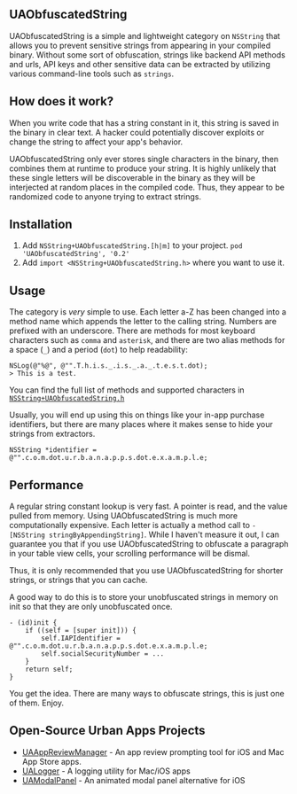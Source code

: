 ## UAObfuscatedString

UAObfuscatedString is a simple and lightweight category on `NSString` that allows you to
prevent sensitive strings from appearing in your compiled binary.
Without some sort of obfuscation, strings like backend API methods and urls,
API keys and other sensitive data can be extracted by utilizing various
command-line tools such as `strings`.

## How does it work?

When you write code that has a string constant in it, this string is saved in the binary
in clear text. A hacker could potentially discover exploits or change the string to 
affect your app's behavior.

UAObfuscatedString only ever stores single characters in the binary, then combines them at
runtime to produce your string. It is highly unlikely that these single letters will be discoverable
in the binary as they will be interjected at random places in the compiled code. Thus, they
appear to be randomized code to anyone trying to extract strings.

## Installation

1. Add `NSString+UAObfuscatedString.[h|m]` to your project. `pod 'UAObfuscatedString', '0.2'`
2. Add `import <NSString+UAObfuscatedString.h>` where you want to use it.

## Usage

The category is *very* simple to use.
Each letter a-Z has been changed into a method name which appends the letter to the calling string.
Numbers are prefixed with an underscore.
There are methods for most keyboard characters such as `comma` and `asterisk`,
and there are two alias methods for a space (`_`) and a period (`dot`) to help readability:

    NSLog(@"%@", @"".T.h.i.s._.i.s._.a._.t.e.s.t.dot); 
    > This is a test.

You can find the full list of methods and supported characters in [`NSString+UAObfuscatedString.h`](https://github.com/UrbanApps/UAObfuscatedString/blob/master/NSString%2BUAObfuscatedString.h)

Usually, you will end up using this on things like your in-app purchase identifiers,
but there are many places where it makes sense to hide your strings from extractors.

    NSString *identifier = @"".c.o.m.dot.u.r.b.a.n.a.p.p.s.dot.e.x.a.m.p.l.e;

## Performance

A regular string constant lookup is very fast. A pointer is read, and the value pulled from memory.
Using UAObfuscatedString is much more computationally expensive. Each letter is actually a method call
to `-[NSString stringByAppendingString]`. While I haven't measure it out, I can guarantee you that if you
use UAObfuscatedString to obfuscate a paragraph in your table view cells, your scrolling performance will be dismal.

Thus, it is only recommended that you use UAObfuscatedString for shorter strings, or strings that you can cache.

A good way to do this is to store your unobfuscated strings in memory on init so that they are only unobfuscated once.

    - (id)init {
        if ((self = [super init])) {
            self.IAPIdentifier = @"".c.o.m.dot.u.r.b.a.n.a.p.p.s.dot.e.x.a.m.p.l.e;
            self.socialSecurityNumber = ...
        }
        return self;
    }


You get the idea. There are many ways to obfuscate strings, this is just one of them. Enjoy.

## Open-Source Urban Apps Projects

- [UAAppReviewManager](https://github.com/coneybeare/UAAppReviewManager) - An app review prompting tool for iOS and Mac App Store apps.
- [UALogger](https://github.com/coneybeare/UALogger) - A logging utility for Mac/iOS apps
- [UAModalPanel](https://github.com/coneybeare/UAModalPanel) - An animated modal panel alternative for iOS
